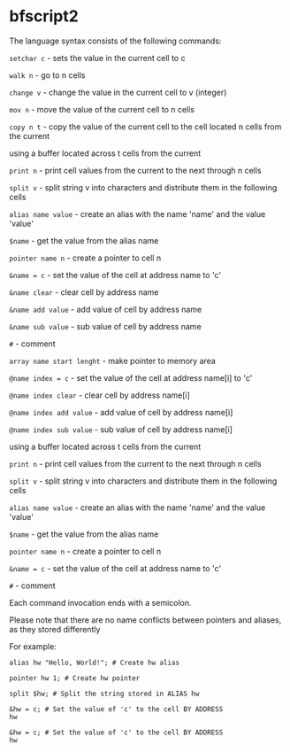 # bfscript2
The language syntax consists of the following commands:

<code>setchar c</code> - sets the value in the current cell to c 

<code>walk n</code> - go to n cells

<code>change v</code> - change the value in the current cell to v (integer)

<code>mov n</code> - move the value of the current cell to n cells

<code>copy n t</code> - copy the value of the current cell to the cell located n cells from the current

using a buffer located across t cells from the current

<code>print n</code> - print cell values from the current to the next through n cells

<code>split v</code> - split string v into characters and distribute them in the following cells

<code>alias name value</code> - create an alias with the name 'name' and the value 'value'

<code>$name</code> - get the value from the alias name

<code>pointer name n</code> - create a pointer to cell n

<code>&name = c</code> - set the value of the cell at address name to 'c'

<code>&name clear</code> - clear cell by address name

<code>&name add value</code> - add value of cell by address name

<code>&name sub value</code> - sub value of cell by address name

<code>\#</code> - comment

<code>array name start lenght</code> - make pointer to memory area

<code>@name index = c</code> - set the value of the cell at address name\[i\] to 'c'

<code>@name index clear</code> - clear cell by address name\[i\]

<code>@name index add value</code> - add value of cell by address name\[i\]

<code>@name index sub value</code> - sub value of cell by address name\[i\]

using a buffer located across t cells from the current

<code>print n</code> - print cell values from the current to the next through n cells

<code>split v</code> - split string v into characters and distribute them in the following cells

<code>alias name value</code> - create an alias with the name 'name' and the value 'value'

<code>$name</code> - get the value from the alias name

<code>pointer name n</code> - create a pointer to cell n

<code>&name = c</code> - set the value of the cell at address name to 'c'

<code>\#</code> - comment

Each command invocation ends with a semicolon.

Please note that there are no name conflicts between pointers and aliases, as they stored differently

For example:

<code>alias hw "Hello, World!"; # Create hw alias</code>

<code>pointer hw 1; # Create hw pointer</code>

<code>split $hw; # Split the string stored in ALIAS hw</code>

<code>&hw = c; # Set the value of 'c' to the cell BY ADDRESS hw</code>

<code>&hw = c; # Set the value of 'c' to the cell BY ADDRESS hw</code>

